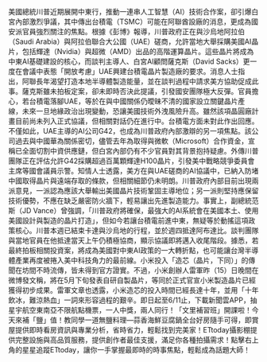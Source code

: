 美國總統川普近期展開中東行，推動一連串人工智慧（AI）技術合作案，卻引爆白宮內部激烈爭議，其中傳出台積電（TSMC）可能在阿聯酋設廠的消息，更成為國安派官員強烈關注的焦點。根據《彭博》報導，川普政府正在與沙烏地阿拉伯（Saudi Arabia）與阿拉伯聯合大公國（UAE）磋商，允許當地大舉採購美國AI晶片，包括輝達（Nvidia）與超微（AMD）出品的高階運算晶片。這些晶片將成為中東AI基礎建設的核心，而談判主導人、白宮AI顧問薩克斯（David Sacks）更一度在會議中表態「開放考慮」UAE興建台積電晶片製造廠的要求。消息人士指出，阿聯長年渴望打造本地半導體製造能量，並在談判過程中請求美方協助促成此事。薩克斯雖未拍板定案，卻未即時否決此提議，引發國安團隊極大反彈。官員擔心，若台積電落腳UAE，等於在與中國關係仍曖昧不清的國家設立關鍵晶片產線，未來一旦地緣政治出現變動，恐讓美國技術外洩風險升高。雖然該項晶圓廠計畫目前尚未列入正式協議，但相關對話仍在進行中。台積電方面未對此作出回應。不僅如此，UAE主導的AI公司G42，也成為川普政府內部激辯的另一項焦點。該公司過去與中國華為關係密切，儘管去年為取得與微軟（Microsoft）合作資金，宣稱已全面切割中資供應鏈，但白宮內部仍有不少官員對其背景抱持疑慮。外傳川普團隊正在評估允許G42採購超過百萬顆輝達H100晶片，引發美中戰略競爭委員會主席等國會議員示警。知情人士透露，美方在與UAE磋商的AI協議中，已納入防堵中國取得晶片與遠端存取的條款，但相關細節仍未明朗。川普政府內部目前出現兩派意見，一派認為應該大舉輸出美國晶片技術鞏固主導地位；另一派則堅持應保留技術優勢，不應在缺乏嚴密防火牆下，輕易讓出先進製造能力。事實上，副總統范斯（JD Vance）曾強調，「川普政府將確保，最強大的AI系統會在美國本土、使用美國設計與製造的晶片打造」，但如今若讓台積電前進中東，無疑等於動搖這項政策核心。川普本週已結束卡達與沙烏地的行程，並於週四抵達阿布達比。談判團隊與當地官員在他抵達當天上午仍積極協商，顯示協議即將邁入收尾階段。據悉，若最終拍板相關投資案，將成為美國對中東AI政策的一大轉折點，也可能讓台灣半導體產業再度被捲入美中科技角力的最前線。小米投入「造芯（晶片，下同）」的傳聞在坊間不時流傳，皆未得到官方證實。不過，小米創辦人雷軍昨（15）日晚間在微博發文稱，將在5月下旬發表自研自製晶片，等同於正式官宣小米製造晶片已經獲得初步成果。雷軍文章也透露，小米造芯的投入時間已經長達十年，並用「十年飲冰，難涼熱血」一詞來形容過程的艱辛。即日起至6/11止，下載新聞雲APP，抽星宇航空東南亞不限航點機票，一人中獎，兩人同行！「文里補習班」開課啦！今天來補「鹽」值！教同學一道無鹽料理—蒜香海鮮豆腐鍋全台好房隨手可得，即賞屋提供即時看房資訊與專業分析，省時省力，輕鬆找到完美家！ETtoday攝影棚提供完整設施與高品質服務，提供創作者最佳支援，滿足你各種拍攝需求！點擊右上角的星星追蹤ETtoday，讓你一手掌握最即時的時事焦點，輕鬆成為話題大師！